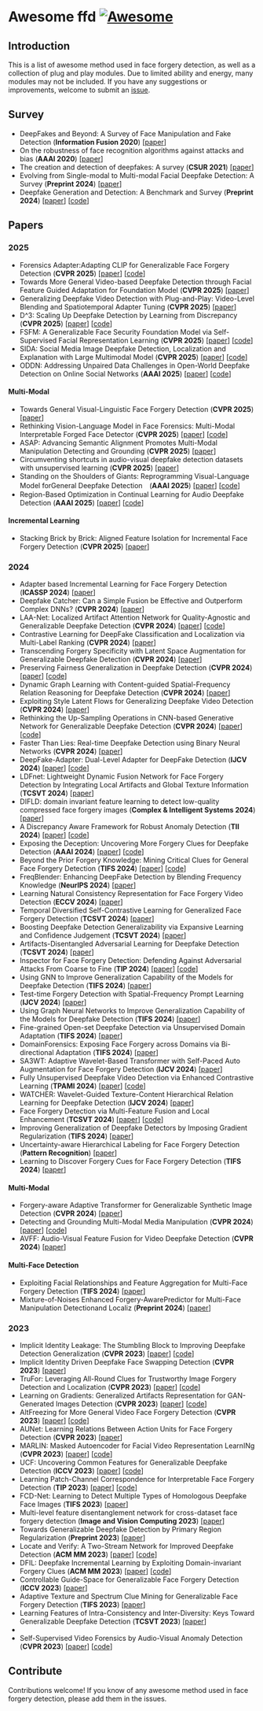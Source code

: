 # Awesome ffd [![Awesome](https://awesome.re/badge.svg)](https://awesome.re)


## Introduction

This is a list of awesome method used in face forgery detection, as well as a collection of plug and play modules. Due to limited ability and energy, many modules may not be included. If you have any suggestions or improvements, welcome to submit an [issue](https://github.com/chessxu/awesome-ffd/issues).

## Survey
<!-- - XXX survey (**XX journal or conference**) [[paper](link)] -->
- DeepFakes and Beyond: A Survey of Face Manipulation and Fake Detection (**Information Fusion 2020**) [[paper](https://arxiv.org/pdf/2001.00179v1)]
- On the robustness of face recognition algorithms against attacks and bias (**AAAI 2020**) [[paper](https://arxiv.org/abs/2002.02942)]
- The creation and detection of deepfakes: A survey (**CSUR 2021**) [[paper](https://dl.acm.org/doi/10.1145/3425780)]
- Evolving from Single-modal to Multi-modal Facial Deepfake Detection: A Survey (**Preprint 2024**) [[paper](https://arxiv.org/abs/2406.06965)]
- Deepfake Generation and Detection: A Benchmark and Survey (**Preprint 2024**) [[paper](https://arxiv.org/pdf/2403.17881)] [[code](https://github.com/flyingby/Awesome-Deepfake-Generation-and-Detection)]



## Papers

### 2025
- Forensics Adapter:Adapting CLIP for Generalizable Face Forgery Detection (**CVPR 2025**) [[paper](https://arxiv.org/pdf/2411.19715)] [[code](https://github.com/OUC-VAS/ForensicsAdapter)]
- Towards More General Video-based Deepfake Detection through Facial Feature Guided Adaptation for Foundation Model (**CVPR 2025**) [[paper](https://arxiv.org/abs/2404.05583)]
- Generalizing Deepfake Video Detection with Plug-and-Play: Video-Level Blending and Spatiotemporal Adapter Tuning (**CVPR 2025**) [[paper](https://arxiv.org/abs/2408.17065)]
- D^3: Scaling Up Deepfake Detection by Learning from Discrepancy (**CVPR 2025**) [[paper](https://arxiv.org/abs/2404.04584)] [[code](https://github.com/BigAandSmallq/D3)]
- FSFM: A Generalizable Face Security Foundation Model via Self-Supervised Facial Representation Learning (**CVPR 2025**) [[paper](https://arxiv.org/pdf/2412.12032)] [[code](https://github.com/wolo-wolo/FSFM)]
- SIDA: Social Media Image Deepfake Detection, Localization and Explanation with Large Multimodal Model (**CVPR 2025**) [[paper](https://arxiv.org/abs/2412.04292)] [[code](https://github.com/hzlsaber/SIDA)]
- ODDN: Addressing Unpaired Data Challenges in Open-World Deepfake Detection on Online Social Networks (**AAAI 2025**) [[paper](https://arxiv.org/abs/2410.18687)] [[code](https://github.com/ManyiLee/Open-world-Deepfake-Detection-Network)]
#### Multi-Modal
- Towards General Visual-Linguistic Face Forgery Detection (**CVPR 2025**) [[paper](https://arxiv.org/abs/2502.20698)]
- Rethinking Vision-Language Model in Face Forensics: Multi-Modal Interpretable Forged Face Detector (**CVPR 2025**) [[paper](https://arxiv.org/abs/2503.20188)] [[code](https://github.com/CHELSEA234/M2F2_Det)]
- ASAP: Advancing Semantic Alignment Promotes Multi-Modal Manipulation Detecting and Grounding (**CVPR 2025**) [[paper](https://arxiv.org/abs/2412.12718)]
- Circumventing shortcuts in audio-visual deepfake detection datasets with unsupervised learning (**CVPR 2025**) [[paper](https://arxiv.org/abs/2412.00175)]
- Standing on the Shoulders of Giants: Reprogramming Visual-Language Model forGeneral Deepfake Detection　(**AAAI 2025**) [[paper](https://arxiv.org/abs/2409.02664)] [[code](https://github.com/simrandysanic/Image-DeepFake-Detection-using-RepDFD)]
- Region-Based Optimization in Continual Learning for Audio Deepfake Detection (**AAAI 2025**) [[paper](https://arxiv.org/abs/2412.11551)] [[code](https://github.com/cyjie429/RegO)]
#### Incremental Learning
- Stacking Brick by Brick: Aligned Feature Isolation for Incremental Face Forgery Detection (**CVPR 2025**) [[paper](https://arxiv.org/abs/2411.11396)]





### 2024
<!--  - XXX (**XX**) [[paper](XX)] [[code](XXX)] -->
- Adapter based Incremental Learning for Face Forgery Detection (**ICASSP 2024**) [[paper](https://ieeexplore.ieee.org/abstract/document/10446543)]
- Deepfake Catcher: Can a Simple Fusion be Effective and Outperform Complex DNNs? (**CVPR 2024**) [[paper](https://ieeexplore.ieee.org/document/10678396)]
- LAA-Net: Localized Artifact Attention Network for Quality-Agnostic and Generalizable Deepfake Detection (**CVPR 2024**) [[paper](https://arxiv.org/pdf/2401.13856)] [[code](https://github.com/10Ring/LAA-Net)]
- Contrastive Learning for DeepFake Classification and Localization via Multi-Label Ranking (**CVPR 2024**) [[paper](https://openaccess.thecvf.com/content/CVPR2024/papers/Hong_Contrastive_Learning_for_DeepFake_Classification_and_Localization_via_Multi-Label_Ranking_CVPR_2024_paper.pdf)]
- Transcending Forgery Specificity with Latent Space Augmentation for Generalizable Deepfake Detection (**CVPR 2024**) [[paper](https://openaccess.thecvf.com/content/CVPR2024/papers/Yan_Transcending_Forgery_Specificity_with_Latent_Space_Augmentation_for_Generalizable_Deepfake_CVPR_2024_paper.pdf)]
- Preserving Fairness Generalization in Deepfake Detection (**CVPR 2024**) [[paper](https://openaccess.thecvf.com/content/CVPR2024/papers/Lin_Preserving_Fairness_Generalization_in_Deepfake_Detection_CVPR_2024_paper.pdf)] [[code](https://github.com/Purdue-M2/Fairness-Generalization)]
- Dynamic Graph Learning with Content-guided Spatial-Frequency Relation Reasoning for Deepfake Detection (**CVPR 2024**) [[paper](https://openaccess.thecvf.com/content/CVPR2023/papers/Wang_Dynamic_Graph_Learning_With_Content-Guided_Spatial-Frequency_Relation_Reasoning_for_Deepfake_CVPR_2023_paper.pdf)]
- Exploiting Style Latent Flows for Generalizing Deepfake Video Detection (**CVPR 2024**) [[paper](https://openaccess.thecvf.com/content/CVPR2024/papers/Choi_Exploiting_Style_Latent_Flows_for_Generalizing_Deepfake_Video_Detection_CVPR_2024_paper.pdf)]
- Rethinking the Up-Sampling Operations in CNN-based Generative Network for Generalizable Deepfake Detection (**CVPR 2024**) [[paper](https://arxiv.org/abs/2312.10461)] [[code](https://github.com/chuangchuangtan/NPR-DeepfakeDetection)]
- Faster Than Lies: Real-time Deepfake Detection using Binary Neural Networks (**CVPR 2024**) [[paper](https://openaccess.thecvf.com/content/CVPR2024W/DFAD/html/Lanzino_Faster_Than_Lies_Real-time_Deepfake_Detection_using_Binary_Neural_Networks_CVPRW_2024_paper.html?utm_source=chatgpt.com)]
- DeepFake-Adapter: Dual-Level Adapter for DeepFake Detection (**IJCV 2024**) [[paper](https://arxiv.org/pdf/2306.00863v1)] [[code](https://github.com/rshaojimmy/deepfake-adapter)]
- LDFnet: Lightweight Dynamic Fusion Network for Face Forgery Detection by Integrating Local Artifacts and Global Texture Information (**TCSVT 2024**) [[paper](https://ieeexplore.ieee.org/document/10163252)]
- DIFLD: domain invariant feature learning to detect low-quality compressed face forgery images (**Complex & Intelligent Systems 2024**) [[paper](https://link.springer.com/article/10.1007/s40747-023-01160-x)]
- A Discrepancy Aware Framework for Robust Anomaly Detection (**TII 2024**) [[paper](https://ieeexplore.ieee.org/document/10272031)] [[code](https://github.com/caiyuxuan1120/DAF)]
- Exposing the Deception: Uncovering More Forgery Clues for Deepfake Detection (**AAAI 2024**) [[paper](https://arxiv.org/pdf/2403.01786)] [[code](https://github.com/QingyuLiu/Exposing-the-Deception)]
- Beyond the Prior Forgery Knowledge: Mining Critical Clues for General Face Forgery Detection (**TIFS 2024**) [[paper](https://ieeexplore.ieee.org/abstract/document/10315169)] [[code](https://github.com/LoveSiameseCat/CFM)]
- FreqBlender: Enhancing DeepFake Detection by Blending Frequency Knowledge (**NeurlPS 2024**) [[paper](https://link.zhihu.com/?target=https%3A//arxiv.org/abs/2404.13872)]
- Learning Natural Consistency Representation for Face Forgery Video Detection (**ECCV 2024**) [[paper](https://arxiv.org/abs/2407.10550)]
- Temporal Diversified Self-Contrastive Learning for Generalized Face Forgery Detection (**TCSVT 2024**) [[paper](https://ieeexplore.ieee.org/document/10620229)]
- Boosting Deepfake Detection Generalizability via Expansive Learning and Confidence Judgement (**TCSVT 2024**) [[paper](https://ieeexplore.ieee.org/abstract/document/10684474)]
- Artifacts-Disentangled Adversarial Learning for Deepfake Detection (**TCSVT 2024**) [[paper](https://ieeexplore.ieee.org/abstract/document/9931753/)]
- Inspector for Face Forgery Detection: Defending Against Adversarial Attacks From Coarse to Fine (**TIP 2024**) [[paper](https://ieeexplore.ieee.org/document/10620380)] [[code](https://github.com/xarryon/Inspector)]
- Using GNN to Improve Generalization Capability of the Models for Deepfake Detection (**TIFS 2024**) [[paper](https://ieeexplore.ieee.org/abstract/document/10654318)]
- Test-time Forgery Detection with Spatial-Frequency Prompt Learning (**IJCV 2024**) [[paper](https://link.springer.com/article/10.1007/s11263-024-02208-2)]
- Using Graph Neural Networks to Improve Generalization Capability of the Models for Deepfake Detection (**TIFS 2024**) [[paper](https://ieeexplore.ieee.org/abstract/document/10654318)]
- Fine-grained Open-set Deepfake Detection via Unsupervised Domain Adaptation (**TIFS 2024**) [[paper](https://ieeexplore.ieee.org/abstract/document/10614208/)]
- DomainForensics: Exposing Face Forgery across Domains via Bi-directional Adaptation (**TIFS 2024**) [[paper](https://ieeexplore.ieee.org/abstract/document/10601589)]
- SA3WT: Adaptive Wavelet-Based Transformer with Self-Paced Auto Augmentation for Face Forgery Detection (**IJCV 2024**) [[paper](https://link.springer.com/article/10.1007/s11263-024-02091-x)]
- Fully Unsupervised Deepfake Video Detection via Enhanced Contrastive Learning (**TPAMI 2024**) [[paper](https://ieeexplore.ieee.org/abstract/document/10411047)] [[code](https://github.com/bestalllen/Unsupervised_DF_Detection/)]
- WATCHER: Wavelet-Guided Texture-Content Hierarchical Relation Learning for Deepfake Detection (**IJCV 2024**) [[paper](https://link.springer.com/article/10.1007/s11263-024-02116-5)]
- Face Forgery Detection via Multi-Feature Fusion and Local Enhancement (**TCSVT 2024**) [[paper](https://ieeexplore.ieee.org/abstract/document/10504924)] [[code](https://github.com/jhchen1998/DeepfakeDetection)]
- Improving Generalization of Deepfake Detectors by Imposing Gradient Regularization (**TIFS 2024**) [[paper](https://ieeexplore.ieee.org/abstract/document/10516609)]
- Uncertainty-aware Hierarchical Labeling for Face Forgery Detection (**Pattern Recognition**) [[paper](https://www.sciencedirect.com/science/article/abs/pii/S0031320324002772)]
- Learning to Discover Forgery Cues for Face Forgery Detection (**TIFS 2024**) [[paper](https://ieeexplore.ieee.org/abstract/document/10458687)]
#### Multi-Modal
- Forgery-aware Adaptive Transformer for Generalizable Synthetic Image Detection (**CVPR 2024**) [[paper](https://link.zhihu.com/?target=https%3A//openaccess.thecvf.com/content/CVPR2024/papers/Liu_Forgery-aware_Adaptive_Transformer_for_Generalizable_Synthetic_Image_Detection_CVPR_2024_paper.pdf)]
- Detecting and Grounding Multi-Modal Media Manipulation (**CVPR 2024**) [[paper](https://openaccess.thecvf.com/content/CVPR2023/papers/Shao_Detecting_and_Grounding_Multi-Modal_Media_Manipulation_CVPR_2023_paper.pdf)] [[code](https://github.com/rshaojimmy/MultiModal-DeepFake)]
- AVFF: Audio-Visual Feature Fusion for Video Deepfake Detection (**CVPR 2024**) [[paper](https://openaccess.thecvf.com/content/CVPR2024/html/Oorloff_AVFF_Audio-Visual_Feature_Fusion_for_Video_Deepfake_Detection_CVPR_2024_paper.html)]
#### Multi-Face Detection
- Exploiting Facial Relationships and Feature Aggregation for Multi-Face Forgery Detection (**TIFS 2024**) [[paper](https://ieeexplore.ieee.org/stamp/stamp.jsp?tp=&arnumber=10689267)]
- Mixture-of-Noises Enhanced Forgery-AwarePredictor for Multi-Face Manipulation Detectionand Localiz (**Preprint 2024**) [[paper](https://arxiv.org/pdf/2408.02306)]




### 2023
- Implicit Identity Leakage: The Stumbling Block to Improving Deepfake Detection Generalization (**CVPR 2023**) [[paper](https://ieeexplore.ieee.org/stamp/stamp.jsp?tp=&arnumber=10204669)] [[code](https://github.com/megvii-research/CADDM)]
- Implicit Identity Driven Deepfake Face Swapping Detection (**CVPR 2023**) [[paper](https://openaccess.thecvf.com/content/CVPR2023/papers/Huang_Implicit_Identity_Driven_Deepfake_Face_Swapping_Detection_CVPR_2023_paper.pdf)]
- TruFor: Leveraging All-Round Clues for Trustworthy Image Forgery Detection and Localization (**CVPR 2023**) [[paper](https://ieeexplore.ieee.org/abstract/document/10205460)] [[code](https://grip-unina.github.io/TruFor/)]
- Learning on Gradients: Generalized Artifacts Representation for GAN-Generated Images Detection (**CVPR 2023**) [[paper](https://ieeexplore.ieee.org/document/10203908)] [[code](https://github.com/chuangchuangtan/LGrad)]
- AltFreezing for More General Video Face Forgery Detection (**CVPR 2023**) [[paper](https://openaccess.thecvf.com/content/CVPR2023/papers/Wang_AltFreezing_for_More_General_Video_Face_Forgery_Detection_CVPR_2023_paper.pdf)] [[code](https://github.com/ZhendongWang6/AltFreezing)]
- AUNet: Learning Relations Between Action Units for Face Forgery Detection (**CVPR 2023**) [[paper](https://openaccess.thecvf.com/content/CVPR2023/papers/Bai_AUNet_Learning_Relations_Between_Action_Units_for_Face_Forgery_Detection_CVPR_2023_paper.pdf)]
- MARLIN: Masked Autoencoder for Facial Video Representation LearnINg (**CVPR 2023**) [[paper](https://openaccess.thecvf.com/content/CVPR2023/papers/Cai_MARLIN_Masked_Autoencoder_for_Facial_Video_Representation_LearnINg_CVPR_2023_paper.pdf)] [[code](https://github.com/ControlNet/MARLIN)]
- UCF: Uncovering Common Features for Generalizable Deepfake Detection (**ICCV 2023**) [[paper](https://arxiv.org/pdf/2304.13949v1)] [[code](https://github.com/SCLBD/DeepfakeBench)]
- Learning Patch-Channel Correspondence for Interpretable Face Forgery Detection (**TIP 2023**) [[paper](https://ieeexplore.ieee.org/document/10050168)] [[code](https://github.com/Jae35/IFFD)]
- FCD-Net: Learning to Detect Multiple Types of Homologous Deepfake Face Images (**TIFS 2023**) [[paper](https://ieeexplore.ieee.org/document/10106503)]
- Multi-level feature disentanglement network for cross-dataset face forgery detection (**Image and Vision Computing 2023**) [[paper](https://www.sciencedirect.com/science/article/pii/S0262885623000604)]
- Towards Generalizable Deepfake Detection by Primary Region Regularization (**Preprint 2023**) [[paper](https://arxiv.org/abs/2307.12534)]
- Locate and Verify: A Two-Stream Network for Improved Deepfake Detection (**ACM MM 2023**) [[paper](https://arxiv.org/pdf/2309.11131)] [[code](https://github.com/sccsok/Locate-and-Verify)]
- DFIL: Deepfake Incremental Learning by Exploiting Domain-invariant Forgery Clues (**ACM MM 2023**) [[paper](https://arxiv.org/pdf/2309.09526)] [[code](https://github.com/DeepFakeIL/DFIL)]
- Controllable Guide-Space for Generalizable Face Forgery Detection (**ICCV 2023**) [[paper](https://openaccess.thecvf.com/content/ICCV2023/papers/Guo_Controllable_Guide-Space_for_Generalizable_Face_Forgery_Detection_ICCV_2023_paper.pdf)]
- Adaptive Texture and Spectrum Clue Mining for Generalizable Face Forgery Detection (**TIFS 2023**) [[paper](https://ieeexplore.ieee.org/abstract/document/10315169)]
- Learning Features of Intra-Consistency and Inter-Diversity: Keys Toward Generalizable Deepfake Detection (**TCSVT 2023**) [[paper](https://ieeexplore.ieee.org/abstract/document/9903059)]
- 
- Self-Supervised Video Forensics by Audio-Visual Anomaly Detection (**CVPR 2023**) [[paper](https://openaccess.thecvf.com/content/CVPR2023/papers/Feng_Self-Supervised_Video_Forensics_by_Audio-Visual_Anomaly_Detection_CVPR_2023_paper.pdf)] [[code](https://github.com/cfeng16/audio-visual-forensics)]



## Contribute

Contributions welcome! If you know of any awesome method used in face forgery detection, please add them in the issues.
